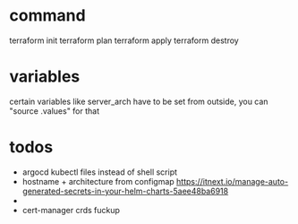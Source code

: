 # command
terraform init
terraform plan
terraform apply
terraform destroy

# variables
certain variables like server_arch have to be set from outside, you can "source .values" for that

# todos
- argocd kubectl files instead of shell script
- hostname + architecture from configmap https://itnext.io/manage-auto-generated-secrets-in-your-helm-charts-5aee48ba6918
- 
- cert-manager crds fuckup
